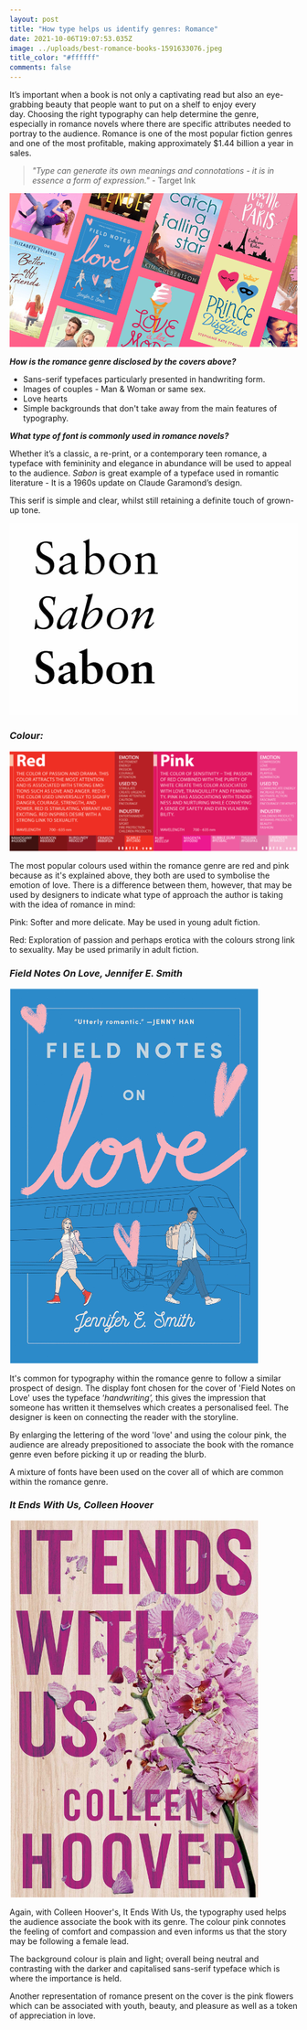 ```yaml
---
layout: post
title: "How type helps us identify genres: Romance"
date: 2021-10-06T19:07:53.035Z
image: ../uploads/best-romance-books-1591633076.jpeg
title_color: "#ffffff"
comments: false
---
```

It’s important when a book is not only a captivating read but also an eye-grabbing beauty that people want to put on a shelf to enjoy every day. Choosing the right typography can help determine the genre, especially in romance novels where there are specific attributes needed to portray to the audience. Romance is one of the most popular fiction genres and one of the most profitable, making approximately $1.44 billion a year in sales. 

> *"Type can generate its own meanings and connotations - it is in essence a form of expression."* - Target Ink

![](../uploads/ya-romance-books-for-teens-image.png)

***How is the romance genre disclosed by the covers above?***

* Sans-serif typefaces particularly presented in handwriting form.
* Images of couples - Man & Woman or same sex. 
* Love hearts
* Simple backgrounds that don't take away from the main features of typography.

***What type of font is commonly used in romance novels?***

Whether it’s a classic, a re-print, or a contemporary teen romance, a typeface with femininity and elegance in abundance will be used to appeal to the audience. *Sabon* is great example of a typeface used in romantic literature - It is a 1960s update on Claude Garamond’s design.

This serif is simple and clear, whilst still retaining a definite touch of grown-up tone. 

![](../uploads/sabon.jpeg)

### ***Colour:***

![](../uploads/kkkmmmm.png "The importance of colour typography in romance books and what it connotes.")

The most popular colours used within the romance genre are red and pink because as it's explained above, they both are used to symbolise the emotion of love. There is a difference between them, however, that may be used by designers to indicate what type of approach the author is taking with the idea of romance in mind:

Pink: Softer and more delicate. May be used in young adult fiction. 

Red: Exploration of passion and perhaps erotica with the colours strong link to sexuality. May be used primarily in adult fiction. 

### ***Field Notes On Love, Jennifer E. Smith***

![](../uploads/romance1.png)

It's common for typography within the romance genre to follow a similar prospect of design. The display font chosen for the cover of 'Field Notes on Love' uses the typeface ‘*handwriting’,* this gives the impression that someone has written it themselves which creates a personalised feel. The designer is keen on connecting the reader with the storyline. 

By enlarging the lettering of the word 'love' and using the colour pink, the audience are already prepositioned to associate the book with the romance genre even before picking it up or reading the blurb.

A mixture of fonts have been used on the cover all of which are common within the romance genre.

### *It Ends With Us, Colleen Hoover*

![](../uploads/romance2.png)

Again, with Colleen Hoover's, It Ends With Us, the typography used helps the audience associate the book with its genre. The colour pink connotes the feeling of comfort and compassion and even informs us that the story may be following a female lead.

The background colour is plain and light; overall being neutral and contrasting with the darker and capitalised sans-serif typeface which is where the importance is held.  

Another representation of romance present on the cover is the pink flowers which can be associated with youth, beauty, and pleasure as well as a token of appreciation in love.